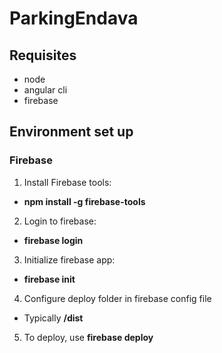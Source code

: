 # ParkingEndava

## Requisites
+ node
+ angular cli
+ firebase

## Environment set up

### Firebase
1) Install Firebase tools:
  * **npm install -g firebase-tools**
2) Login to firebase:
  * **firebase login**
3) Initialize firebase app:
  * **firebase init**
4) Configure deploy folder in firebase config file
  * Typically **/dist**
5) To deploy, use **firebase deploy**
  
